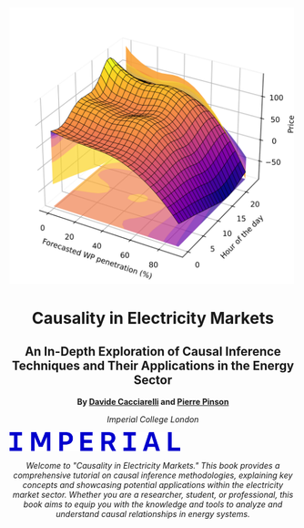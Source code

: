 <!-- Cover Image -->

<img src="penetration_apx.png" alt="fishy" class="bg-primary mb-1" width="500px">


<!-- Title and Subtitle -->
<h1 align="center">Causality in Electricity Markets</h1>
<h2 align="center">An In-Depth Exploration of Causal Inference Techniques and Their Applications in the Energy Sector</h2>

<!-- Author Information -->
<p align="center">
  <strong>By <a href="https://sites.google.com/view/dcacciarelli">Davide Cacciarelli</a> and <a href="https://pierrepinson.com/">Pierre Pinson</a></strong>
</p>
<p align="center">
  <em>Imperial College London</em>
</p>

<!-- University Logo -->
<img src="imperial_logo.png" alt="fishy" width="300px">

<!-- Brief Introduction -->
<p align="center">
  <em>Welcome to "Causality in Electricity Markets." This book provides a comprehensive tutorial on causal inference methodologies, explaining key concepts and showcasing potential applications within the electricity market sector. Whether you are a researcher, student, or professional, this book aims to equip you with the knowledge and tools to analyze and understand causal relationships in energy systems.</em>
</p>
